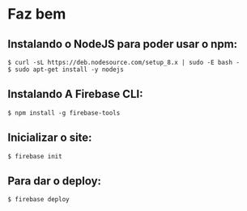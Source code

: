# Faz bem

## Instalando o NodeJS para poder usar o npm:
```
$ curl -sL https://deb.nodesource.com/setup_8.x | sudo -E bash -
$ sudo apt-get install -y nodejs
```

## Instalando A Firebase CLI:
```
$ npm install -g firebase-tools
```

## Inicializar o site:
```
$ firebase init
```

## Para dar o deploy: 
```
$ firebase deploy
```
